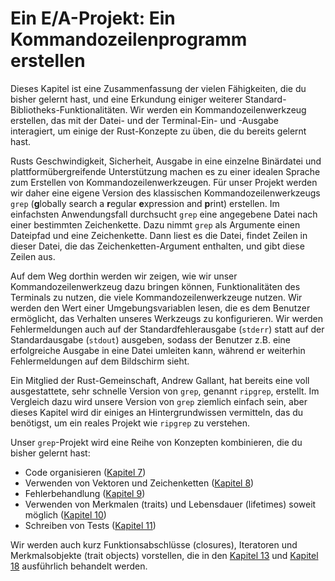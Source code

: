 # Ein E/A-Projekt: Ein Kommandozeilenprogramm erstellen

Dieses Kapitel ist eine Zusammenfassung der vielen Fähigkeiten, die du bisher
gelernt hast, und eine Erkundung einiger weiterer
Standard-Bibliotheks-Funktionalitäten. Wir werden ein Kommandozeilenwerkzeug
erstellen, das mit der Datei- und der Terminal-Ein- und -Ausgabe interagiert,
um einige der Rust-Konzepte zu üben, die du bereits gelernt hast.

Rusts Geschwindigkeit, Sicherheit, Ausgabe in eine einzelne Binärdatei und
plattformübergreifende Unterstützung machen es zu einer idealen Sprache zum
Erstellen von Kommandozeilenwerkzeugen. Für unser Projekt werden wir daher eine
eigene Version des klassischen Kommandozeilenwerkzeugs `grep` (**g**lobally
search a **r**egular **e**xpression and **p**rint) erstellen. Im einfachsten
Anwendungsfall durchsucht `grep` eine angegebene Datei nach einer bestimmten
Zeichenkette. Dazu nimmt `grep` als Argumente einen Dateipfad und eine
Zeichenkette. Dann liest es die Datei, findet Zeilen in dieser Datei, die das
Zeichenketten-Argument enthalten, und gibt diese Zeilen aus.

Auf dem Weg dorthin werden wir zeigen, wie wir unser Kommandozeilenwerkzeug
dazu bringen können, Funktionalitäten des Terminals zu nutzen, die viele
Kommandozeilenwerkzeuge nutzen. Wir werden den Wert einer Umgebungsvariablen
lesen, die es dem Benutzer ermöglicht, das Verhalten unseres Werkzeugs zu
konfigurieren. Wir werden Fehlermeldungen auch auf der Standardfehlerausgabe
(`stderr`) statt auf der Standardausgabe (`stdout`) ausgeben, sodass der
Benutzer z.B. eine erfolgreiche Ausgabe in eine Datei umleiten kann, während er
weiterhin Fehlermeldungen auf dem Bildschirm sieht.

Ein Mitglied der Rust-Gemeinschaft, Andrew Gallant, hat bereits eine voll
ausgestattete, sehr schnelle Version von `grep`, genannt `ripgrep`, erstellt.
Im Vergleich dazu wird unsere Version von `grep` ziemlich einfach sein, aber
dieses Kapitel wird dir einiges an Hintergrundwissen vermitteln, das du
benötigst, um ein reales Projekt wie `ripgrep` zu verstehen.

Unser `grep`-Projekt wird eine Reihe von Konzepten kombinieren, die du bisher
gelernt hast:

* Code organisieren ([Kapitel 7][chap7])
* Verwenden von Vektoren und Zeichenketten ([Kapitel 8][chap8])
* Fehlerbehandlung ([Kapitel 9][chap9])
* Verwenden von Merkmalen (traits) und Lebensdauer (lifetimes) soweit möglich
  ([Kapitel 10][chap10])
* Schreiben von Tests ([Kapitel 11][chap11])

Wir werden auch kurz Funktionsabschlüsse (closures), Iteratoren und
Merkmalsobjekte (trait objects) vorstellen, die in den [Kapitel 13][chap13]
und [Kapitel 18][chap18] ausführlich behandelt werden.

[chap7]: ch07-00-managing-growing-projects-with-packages-crates-and-modules.html
[chap8]: ch08-00-common-collections.html
[chap9]: ch09-00-error-handling.html
[chap10]: ch10-00-generics.html
[chap11]: ch11-00-testing.html
[chap13]: ch13-00-functional-features.html
[chap18]: ch18-00-oop.html

